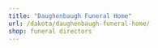 ```yaml
---
title: "Daughenbaugh Funeral Home"
url: /dakota/daughenbaugh-funeral-home/
shop: funeral directors
---
```

